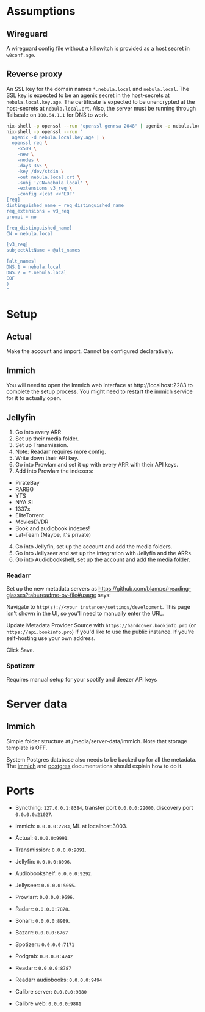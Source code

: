 # Assumptions

## Wireguard

A wireguard config file without a killswitch is provided as a host secret in
`w0conf.age`.

## Reverse proxy

An SSL key for the domain names `*.nebula.local` and `nebula.local`. The SSL key
is expected to be an agenix secret in the host-secrets at
`nebula.local.key.age`. The certificate is expected to be unencrypted at the
host-secrets at `nebula.local.crt`. Also, the server must be running through
Tailscale on `100.64.1.1` for DNS to work.

```bash
nix-shell -p openssl --run "openssl genrsa 2048" | agenix -e nebula.local.key.age
nix-shell -p openssl --run "
  agenix -d nebula.local.key.age | \
  openssl req \
    -x509 \
    -new \
    -nodes \
    -days 365 \
    -key /dev/stdin \
    -out nebula.local.crt \
    -subj '/CN=nebula.local' \
    -extensions v3_req \
    -config <(cat <<'EOF'
[req]
distinguished_name = req_distinguished_name
req_extensions = v3_req
prompt = no

[req_distinguished_name]
CN = nebula.local

[v3_req]
subjectAltName = @alt_names

[alt_names]
DNS.1 = nebula.local
DNS.2 = *.nebula.local
EOF
)
"
```

# Setup

## Actual

Make the account and import. Cannot be configured declaratively.

## Immich

You will need to open the Immich web interface at http://localhost:2283 to
complete the setup process. You might need to restart the immich service for it
to actually open.

## Jellyfin

1. Go into every ARR 
  1. Set up their media folder.
  2. Set up Transmission.
  3. Note: Readarr requires more config.
  4. Write down their API key.
2. Go into Prowlarr and set it up with every ARR with their API keys.
3. Add into Prowlarr the indexers:

- PirateBay
- RARBG
- YTS
- NYA.SI
- 1337x
- EliteTorrent
- MoviesDVDR
- Book and audiobook indexes!
- Lat-Team (Maybe, it's private)

4. Go into Jellyfin, set up the account and add the media folders.
5. Go into Jellyseer and set up the integration with Jellyfin and the ARRs.
6. Go into Audiobookshelf, set up the account and add the media folder.

### Readarr

Set up the new metadata servers as
<https://github.com/blampe/rreading-glasses?tab=readme-ov-file#usage> says:

Navigate to `http(s)://<your instance>/settings/development`. This page isn't
shown in the UI, so you'll need to manually enter the URL.

Update Metadata Provider Source with `https://hardcover.bookinfo.pro` (or
`https://api.bookinfo.pro`) if you'd like to use the public instance. If you're
self-hosting use your own address.

Click Save.

### Spotizerr

Requires manual setup for your spotify and deezer API keys

# Server data

## Immich

Simple folder structure at /media/server-data/immich. Note that storage
template is OFF.

System Postgres database also needs to be backed up for all the metadata. The
[immich](https://immich.app/docs/administration/backup-and-restore#filesystem)
and [postgres](https://www.postgresql.org/docs/current/backup.html)
documentations should explain how to do it.

# Ports

- Syncthing: `127.0.0.1:8384`, transfer port `0.0.0.0:22000`, discovery port
  `0.0.0.0:21027`.

- Immich: `0.0.0.0:2283`, ML at localhost:3003.
- Actual: `0.0.0.0:9991`.

- Transmission: `0.0.0.0:9091`.

- Jellyfin: `0.0.0.0:8096`.
- Audiobookshelf: `0.0.0.0:9292`.

- Jellyseer: `0.0.0.0:5055`.

- Prowlarr: `0.0.0.0:9696`.

- Radarr: `0.0.0.0:7878`.
- Sonarr: `0.0.0.0:8989`.
- Bazarr: `0.0.0.0:6767`
- Spotizerr: `0.0.0.0:7171`
- Podgrab: `0.0.0.0:4242`

- Readarr: `0.0.0.0:8787`
- Readarr audiobooks: `0.0.0.0:9494`

- Calibre server: `0.0.0.0:9880`
- Calibre web: `0.0.0.0:9881`

